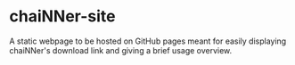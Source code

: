 # chaiNNer-site
A static webpage to be hosted on GitHub pages meant for easily displaying chaiNNer's download link and giving a brief usage overview.
